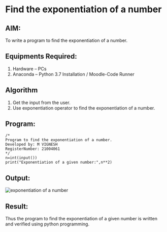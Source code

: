 # Find the exponentiation of a number

## AIM:
To write a program to find the exponentiation of a number.

## Equipments Required:
1. Hardware – PCs
2. Anaconda – Python 3.7 Installation / Moodle-Code Runner

## Algorithm
1. Get the input from the user.
2. Use exponentiation operator to find the exponentiation of a number.

## Program:
```
/*
Program to find the exponentiation of a number.
Developed by: M VIGNESH
RegisterNumber: 21004061
*/
n=int(input())
print("Exponentiation of a given number:",n**2)

```

## Output:
![exponentiation of a number](expo.png)


## Result:
Thus the program to find the exponentiation of a given number is written and verified using python programming.
